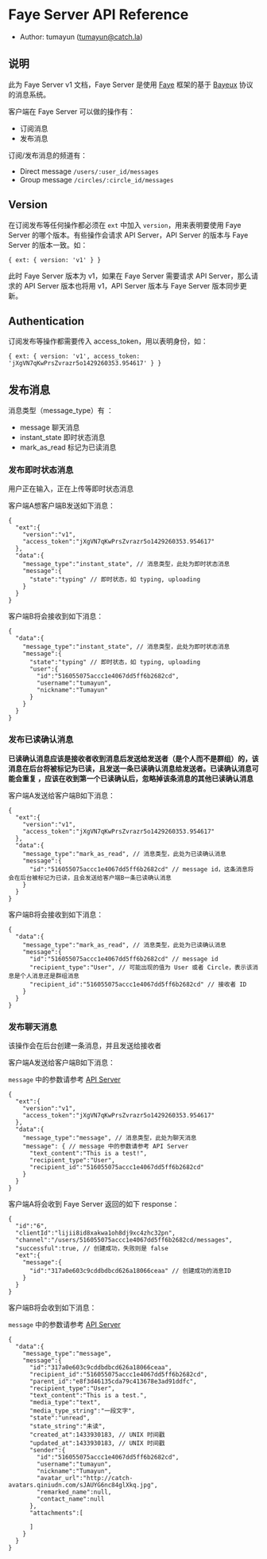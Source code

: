 # Faye Server API Reference

<!-- MarkdownTOC -->

* Author: tumayun (tumayun@catch.la)

## 说明

此为 Faye Server v1 文档，Faye Server 是使用 [Faye](http://faye.jcoglan.com/) 框架的基于 [Bayeux](http://svn.cometd.org/trunk/bayeux/bayeux.html) 协议的消息系统。

客户端在 Faye Server 可以做的操作有：

* 订阅消息
* 发布消息

订阅/发布消息的频道有：

* Direct message `/users/:user_id/messages`
* Group message `/circles/:circle_id/messages`

## Version

在订阅发布等任何操作都必须在 `ext` 中加入 `version`，用来表明要使用 Faye Server 的哪个版本。有些操作会请求 API Server，API Server 的版本与 Faye Server 的版本一致。如：

```
{ ext: { version: 'v1' } }
```

此时 Faye Server 版本为 v1，如果在 Faye Server 需要请求 API Server，那么请求的 API Server 版本也将用 v1，API Server 版本与 Faye Server 版本同步更新。


## Authentication

订阅发布等操作都需要传入 access_token，用以表明身份，如：

```
{ ext: { version: 'v1', access_token: 'jXgVN7qKwPrsZvrazr5o1429260353.954617' } }
```

## 发布消息

消息类型（message_type）有 ：

* message 聊天消息
* instant_state 即时状态消息
* mark_as_read 标记为已读消息

### 发布即时状态消息

用户正在输入，正在上传等即时状态消息

客户端A想客户端B发送如下消息：

```
{
  "ext":{
    "version":"v1",
    "access_token":"jXgVN7qKwPrsZvrazr5o1429260353.954617"
  },
  "data":{
    "message_type":"instant_state", // 消息类型，此处为即时状态消息
    "message":{
      "state":"typing" // 即时状态，如 typing, uploading
    }
  }
}
```

客户端B将会接收到如下消息：

```
{
  "data":{
    "message_type":"instant_state", // 消息类型，此处为即时状态消息
    "message":{
      "state":"typing" // 即时状态，如 typing, uploading
      "user":{
        "id":"516055075accc1e4067dd5ff6b2682cd",
        "username":"tumayun",
        "nickname":"Tumayun"
      }
    }
  }
}
```

### 发布已读确认消息

**已读确认消息应该是接收者收到消息后发送给发送者（是个人而不是群组）的，该消息在后台将被标记为已读，且发送一条已读确认消息给发送者。已读确认消息可能会重复 ，应该在收到第一个已读确认后，忽略掉该条消息的其他已读确认消息**

客户端A发送给客户端B如下消息：

```
{
  "ext":{
    "version":"v1",
    "access_token":"jXgVN7qKwPrsZvrazr5o1429260353.954617"
  },
  "data":{
    "message_type":"mark_as_read", // 消息类型，此处为已读确认消息
    "message":{
      "id":"516055075accc1e4067dd5ff6b2682cd" // message id，这条消息将会在后台被标记为已读，且会发送给客户端B一条已读确认消息
    }
  }
}
```

客户端B将会接收到如下消息：

```
{
  "data":{
    "message_type":"mark_as_read", // 消息类型，此处为已读确认消息
    "message":{
      "id":"516055075accc1e4067dd5ff6b2682cd" // message id
      "recipient_type":"User", // 可能出现的值为 User 或者 Circle，表示该消息是个人消息还是群组消息
      "recipient_id":"516055075accc1e4067dd5ff6b2682cd" // 接收者 ID
    }
  }
}
```

### 发布聊天消息

该操作会在后台创建一条消息，并且发送给接收者


客户端A发送给客户端B如下消息：

`message` 中的参数请参考 [API Server](https://github.com/CatchChat/catch-wiki/blob/master/park_api_reference_v1.md#%E5%8F%82%E6%95%B0-28)

```
{
  "ext":{
    "version":"v1",
    "access_token":"jXgVN7qKwPrsZvrazr5o1429260353.954617"
  },
  "data":{
    "message_type":"message", // 消息类型，此处为聊天消息
    "message": { // message 中的参数请参考 API Server
      "text_content":"This is a test!",
      "recipient_type":"User",
      "recipient_id":"516055075accc1e4067dd5ff6b2682cd"
    }
  }
}
```

客户端A将会收到 Faye Server 返回的如下 response：

```
{
  "id":"6",
  "clientId":"lijii8id8xakwa1oh8dj9xc4zhc32pn",
  "channel":"/users/516055075accc1e4067dd5ff6b2682cd/messages",
  "successful":true, // 创建成功，失败则是 false
  "ext":{
    "message":{
      "id":"317a0e603c9cddbdbcd626a18066ceaa" // 创建成功的消息ID
    }
  }
}
```

客户端B将会收到如下消息：

`message` 中的参数请参考 [API Server](https://github.com/CatchChat/catch-wiki/blob/master/park_api_reference_v1.md#%E5%93%8D%E5%BA%94-27)

```
{
  "data":{
    "message_type":"message",
    "message":{
      "id":"317a0e603c9cddbdbcd626a18066ceaa",
      "recipient_id":"516055075accc1e4067dd5ff6b2682cd",
      "parent_id":"e8f3d46135cda79c413678e3ad91ddfc",
      "recipient_type":"User",
      "text_content":"This is a test.",
      "media_type":"text",
      "media_type_string":"一段文字",
      "state":"unread",
      "state_string":"未读",
      "created_at":1433930183, // UNIX 时间戳
      "updated_at":1433930183, // UNIX 时间戳
      "sender":{
        "id":"516055075accc1e4067dd5ff6b2682cd",
        "username":"tumayun",
        "nickname":"Tumayun",
        "avatar_url":"http://catch-avatars.qiniudn.com/sJAUYG6nc84glXkq.jpg",
        "remarked_name":null,
        "contact_name":null
      },
      "attachments":[

      ]
    }
  }
}
```
